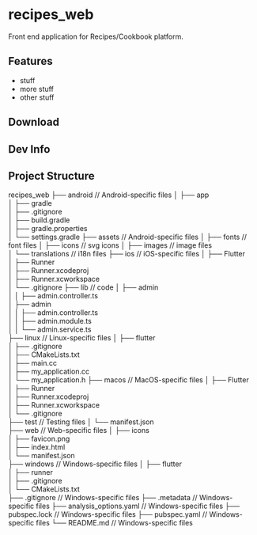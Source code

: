 # recipes_web

Front end application for Recipes/Cookbook platform.

## Features

- stuff
- more stuff
- other stuff

## Download

## Dev Info

## Project Structure

recipes_web
├── android                                       // Android-specific files
│   ├── app  
│   ├── gradle  
│   ├── .gitignore  
│   ├── build.gradle  
│   ├── gradle.properties  
│   └── settings.gradle
├── assets                                        // Android-specific files
│   ├── fonts                                     // font files
│   ├── icons                                     // svg icons
│   ├── images                                    // image files  
│   └── translations                              // i18n files
├── ios                                           // iOS-specific files
│   ├── Flutter  
│   ├── Runner  
│   ├── Runner.xcodeproj  
│   ├── Runner.xcworkspace  
│   └── .gitignore
├── lib                                           // code
│   ├── admin  
│   │   ├── admin.controller.ts   
│   ├── admin  
│   │   ├── admin.controller.ts   
│   │   ├── admin.module.ts  
│   │   └── admin.service.ts  
├── linux                                         // Linux-specific files
│   ├── flutter  
│   ├── .gitignore  
│   ├── CMakeLists.txt  
│   ├── main.cc  
│   ├── my_application.cc  
│   └── my_application.h
├── macos                                         // MacOS-specific files
│   ├── Flutter  
│   ├── Runner  
│   ├── Runner.xcodeproj  
│   ├── Runner.xcworkspace  
│   └── .gitignore  
├── test                                          // Testing files
│   └── manifest.json  
├── web                                           // Web-specific files
│   ├── icons  
│   ├── favicon.png  
│   ├── index.html  
│   └── manifest.json  
├── windows                                       // Windows-specific files
│   ├── flutter  
│   ├── runner  
│   ├── .gitignore  
│   └── CMakeLists.txt  
├── .gitignore                                    // Windows-specific files
├── .metadata                                     // Windows-specific files
├── analysis_options.yaml                         // Windows-specific files
├── pubspec.lock                                    // Windows-specific files
├── pubspec.yaml                                    // Windows-specific files
└── README.md                                    // Windows-specific files
